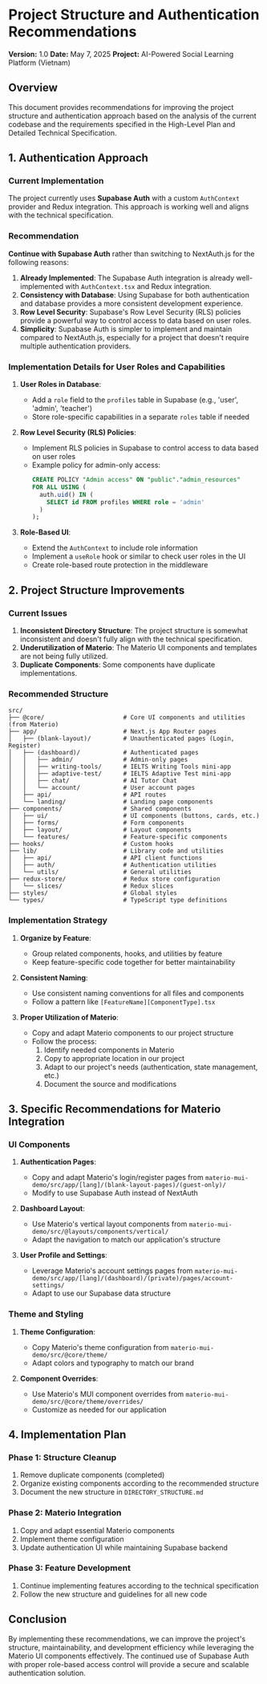 # Project Structure and Authentication Recommendations

**Version:** 1.0
**Date:** May 7, 2025
**Project:** AI-Powered Social Learning Platform (Vietnam)

## Overview

This document provides recommendations for improving the project structure and authentication approach based on the analysis of the current codebase and the requirements specified in the High-Level Plan and Detailed Technical Specification.

## 1. Authentication Approach

### Current Implementation

The project currently uses **Supabase Auth** with a custom `AuthContext` provider and Redux integration. This approach is working well and aligns with the technical specification.

### Recommendation

**Continue with Supabase Auth** rather than switching to NextAuth.js for the following reasons:

1. **Already Implemented**: The Supabase Auth integration is already well-implemented with `AuthContext.tsx` and Redux integration.
2. **Consistency with Database**: Using Supabase for both authentication and database provides a more consistent development experience.
3. **Row Level Security**: Supabase's Row Level Security (RLS) policies provide a powerful way to control access to data based on user roles.
4. **Simplicity**: Supabase Auth is simpler to implement and maintain compared to NextAuth.js, especially for a project that doesn't require multiple authentication providers.

### Implementation Details for User Roles and Capabilities

1. **User Roles in Database**:
   - Add a `role` field to the `profiles` table in Supabase (e.g., 'user', 'admin', 'teacher')
   - Store role-specific capabilities in a separate `roles` table if needed

2. **Row Level Security (RLS) Policies**:
   - Implement RLS policies in Supabase to control access to data based on user roles
   - Example policy for admin-only access:
     ```sql
     CREATE POLICY "Admin access" ON "public"."admin_resources"
     FOR ALL USING (
       auth.uid() IN (
         SELECT id FROM profiles WHERE role = 'admin'
       )
     );
     ```

3. **Role-Based UI**:
   - Extend the `AuthContext` to include role information
   - Implement a `useRole` hook or similar to check user roles in the UI
   - Create role-based route protection in the middleware

## 2. Project Structure Improvements

### Current Issues

1. **Inconsistent Directory Structure**: The project structure is somewhat inconsistent and doesn't fully align with the technical specification.
2. **Underutilization of Materio**: The Materio UI components and templates are not being fully utilized.
3. **Duplicate Components**: Some components have duplicate implementations.

### Recommended Structure

```
src/
├── @core/                      # Core UI components and utilities (from Materio)
├── app/                        # Next.js App Router pages
│   ├── (blank-layout)/         # Unauthenticated pages (Login, Register)
│   ├── (dashboard)/            # Authenticated pages
│   │   ├── admin/              # Admin-only pages
│   │   ├── writing-tools/      # IELTS Writing Tools mini-app
│   │   ├── adaptive-test/      # IELTS Adaptive Test mini-app
│   │   ├── chat/               # AI Tutor Chat
│   │   └── account/            # User account pages
│   ├── api/                    # API routes
│   └── landing/                # Landing page components
├── components/                 # Shared components
│   ├── ui/                     # UI components (buttons, cards, etc.)
│   ├── forms/                  # Form components
│   ├── layout/                 # Layout components
│   └── features/               # Feature-specific components
├── hooks/                      # Custom hooks
├── lib/                        # Library code and utilities
│   ├── api/                    # API client functions
│   ├── auth/                   # Authentication utilities
│   └── utils/                  # General utilities
├── redux-store/                # Redux store configuration
│   └── slices/                 # Redux slices
├── styles/                     # Global styles
└── types/                      # TypeScript type definitions
```

### Implementation Strategy

1. **Organize by Feature**:
   - Group related components, hooks, and utilities by feature
   - Keep feature-specific code together for better maintainability

2. **Consistent Naming**:
   - Use consistent naming conventions for all files and components
   - Follow a pattern like `[FeatureName][ComponentType].tsx`

3. **Proper Utilization of Materio**:
   - Copy and adapt Materio components to our project structure
   - Follow the process:
     1. Identify needed components in Materio
     2. Copy to appropriate location in our project
     3. Adapt to our project's needs (authentication, state management, etc.)
     4. Document the source and modifications

## 3. Specific Recommendations for Materio Integration

### UI Components

1. **Authentication Pages**:
   - Copy and adapt Materio's login/register pages from `materio-mui-demo/src/app/[lang]/(blank-layout-pages)/(guest-only)/`
   - Modify to use Supabase Auth instead of NextAuth

2. **Dashboard Layout**:
   - Use Materio's vertical layout components from `materio-mui-demo/src/@layouts/components/vertical/`
   - Adapt the navigation to match our application's structure

3. **User Profile and Settings**:
   - Leverage Materio's account settings pages from `materio-mui-demo/src/app/[lang]/(dashboard)/(private)/pages/account-settings/`
   - Adapt to use our Supabase data structure

### Theme and Styling

1. **Theme Configuration**:
   - Copy Materio's theme configuration from `materio-mui-demo/src/@core/theme/`
   - Adapt colors and typography to match our brand

2. **Component Overrides**:
   - Use Materio's MUI component overrides from `materio-mui-demo/src/@core/theme/overrides/`
   - Customize as needed for our application

## 4. Implementation Plan

### Phase 1: Structure Cleanup

1. Remove duplicate components (completed)
2. Organize existing components according to the recommended structure
3. Document the new structure in `DIRECTORY_STRUCTURE.md`

### Phase 2: Materio Integration

1. Copy and adapt essential Materio components
2. Implement theme configuration
3. Update authentication UI while maintaining Supabase backend

### Phase 3: Feature Development

1. Continue implementing features according to the technical specification
2. Follow the new structure and guidelines for all new code

## Conclusion

By implementing these recommendations, we can improve the project's structure, maintainability, and development efficiency while leveraging the Materio UI components effectively. The continued use of Supabase Auth with proper role-based access control will provide a secure and scalable authentication solution.
